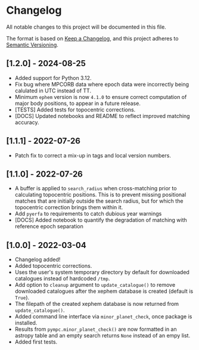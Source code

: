 # Changelog
All notable changes to this project will be documented in this file.

The format is based on [Keep a Changelog](https://keepachangelog.com/en/1.0.0/),
and this project adheres to [Semantic Versioning](https://semver.org/spec/v2.0.0.html).

## [1.2.0] - 2024-08-25
 - Added support for Python 3.12.
 - Fix bug where MPCORB data where epoch data were incorrectly being calulated in UTC instead of TT.
 - Minimum `ephem` version is now `4.1.0` to ensure correct computation of major body positions, to appear
   in a future release.
 - [TESTS] Added tests for topocentric corrections.
 - [DOCS] Updated notebooks and README to reflect improved matching accuracy.


## [1.1.1] - 2022-07-26
 - Patch fix to correct a mix-up in tags and local version numbers.

## [1.1.0] - 2022-07-26
 - A buffer is applied to `search_radius` when cross-matching prior to calculating topocentric positions. This
   is to prevent missing positional matches that are initially outside the search radius, but for which the topocentric
   correction brings them within it.
 - Add `pyerfa` to requirements to catch dubious year warnings
 - [DOCS] Added notebook to quantify the degradation of matching with reference epoch separation 

## [1.0.0] - 2022-03-04

 - Changelog added!
 - Added topocentric corrections.
 - Uses the user's system temporary directory by default for downloaded catalogues
   instead of hardcoded `/tmp`.
 - Add option to `cleanup` argument to `update_catalogue()` to remove downloaded 
   catalogues after the xephem database is created (default is `True`).
 - The filepath of the created xephem database is now returned from `update_catalogue()`.
 - Added command line interface via `minor_planet_check`, once package is installed.
 - Results from `pympc.minor_planet_check()` are now formatted in an astropy table and 
   an empty search returns `None` instead of an empy list.
 - Added first tests.
